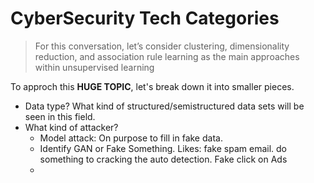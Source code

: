 # CyberSecurity Tech Categories
>For this conversation, let’s consider clustering, dimensionality reduction, and association rule learning as the main approaches within unsupervised learning

To approch this **HUGE TOPIC**, let's break down it into smaller pieces. 

- Data type? What kind of structured/semistructured data sets will be seen in this field. 
- What kind of attacker? 
	- Model attack: On purpose to fill in fake data.
	- Identify GAN or Fake Something. Likes: fake spam email. do something to cracking the auto detection. Fake click on Ads
	- 
<!--stackedit_data:
eyJoaXN0b3J5IjpbMTExODkwMDkwMF19
-->